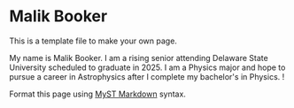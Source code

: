 # Malik Booker

This is a template file to make your own page.

My name is Malik Booker.  I am a rising senior attending Delaware State University scheduled to graduate in 2025.  I am a Physics major and hope to pursue a career in Astrophysics after I complete my bachelor's in Physics.  !

Format this page using [MyST Markdown](https://jupyterbook.org/en/stable/content/index.html) syntax.
